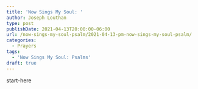 ```yaml
---
title: 'Now Sings My Soul: '
author: Joseph Louthan
type: post
publishDate: 2021-04-13T20:00:00-06:00
url: /now-sings-my-soul-psalm/2021-04-13-pm-now-sings-my-soul-psalm/
categories:
  - Prayers
tags:
  - 'Now Sings My Soul: Psalms'
draft: true
---
```

<div style="font-variant: small-caps;">

</div>
    start-here
